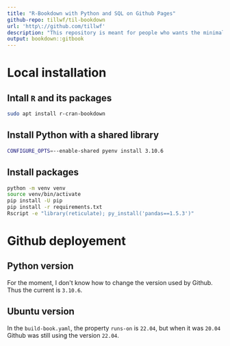 ```yaml
---
title: "R-Bookdown with Python and SQL on Github Pages"
github-repo: tillwf/til-bookdown
url: 'http\://github.com/tillwf'
description: "This repository is meant for people who wants the minimal installation guide to make R-bookdown on Github Pages which can run Python and SQL."
output: bookdown::gitbook
---
```


# Local installation

## Intall `R` and its packages

```bash
sudo apt install r-cran-bookdown
```

## Install Python with a shared library

```bash
CONFIGURE_OPTS=--enable-shared pyenv install 3.10.6
```

## Install packages

```bash
python -m venv venv
source venv/bin/activate
pip install -U pip
pip install -r requirements.txt
Rscript -e "library(reticulate); py_install('pandas==1.5.3')"
```

# Github deployement

## Python version

For the moment, I don't know how to change the version used by Github.
Thus the current is `3.10.6`.


## Ubuntu version

In the `build-book.yaml`, the property `runs-on` is `22.04`, but when it was `20.04` Github was still using the version `22.04`.
